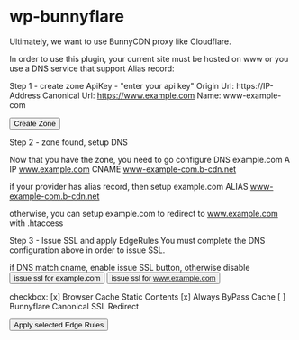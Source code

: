 # wp-bunnyflare
Ultimately, we want to use BunnyCDN proxy like Cloudflare.

In order to use this plugin, your current site must be hosted on www
or you use a DNS service that support Alias record:

Step 1 - create zone
ApiKey - "enter your api key"
Origin Url:    https://IP-Address
Canonical Url: https://www.example.com
Name: www-example-com

<button>Create Zone</button>

Step 2 - zone found, setup DNS

Now that you have the zone, you need to go configure DNS
example.com     A     IP
www.example.com CNAME www-example-com.b-cdn.net

if your provider has alias record, then setup
example.com ALIAS www-example-com.b-cdn.net

otherwise, you can setup example.com to redirect to www.example.com
with .htaccess

Step 3 - Issue SSL and apply EdgeRules
You must complete the DNS configuration above in order to issue SSL.

if DNS match cname, enable issue SSL button, otherwise disable
<button>issue ssl for example.com</button>
<button>issue ssl for www.example.com</button>

checkbox:
[x] Browser Cache Static Contents
[x] Always ByPass Cache
[ ] Bunnyflare Canonical SSL Redirect

<button>Apply selected Edge Rules</button>

